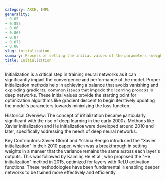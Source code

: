 ```yaml
---
category: ARCH, IMPL
generality:
- 0.85
- 0.855
- 0.86
- 0.865
- 0.87
- 0.875
- 0.88
slug: initialization
summary: Process of setting the initial values of the parameters (weights and biases) of a model before training begins.
title: Initialization
---
```


Initialization is a critical step in training neural networks as it can significantly impact the convergence and performance of the model. Proper initialization methods help in achieving a balance that avoids vanishing and exploding gradients, common issues that impede the learning process in deep networks. These initial values provide the starting point for optimization algorithms like gradient descent to begin iteratively updating the model's parameters towards minimizing the loss function.

Historical Overview: The concept of initialization became particularly significant with the rise of deep learning in the early 2000s. Methods like Xavier initialization and He initialization were developed around 2010 and later, specifically addressing the needs of deep neural networks.

Key Contributors: Xavier Glorot and Yoshua Bengio introduced the "Xavier initialization" in their 2010 paper, which was a breakthrough in setting weights in a manner that the variance remains the same across each layer's outputs. This was followed by Kaiming He et al., who proposed the "He initialization" method in 2015, optimized for layers with ReLU activation functions. These methodologies have been fundamental in enabling deeper networks to be trained more effectively and efficiently.